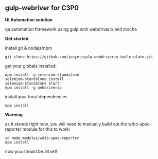 ## gulp-webriver for C3P0
**UI Automation solution**

qa automation framework using gulp with webdriverio and mocha

**Get started**

install git & nodejs/npm

```
git clone https://github.com/jonyet/gulp-webdriverio-boilerplate.git
```

get your globals installed:

```
npm install -g selenium-standalone
selenium-standalone install
selenium-standalone start
npm install -g webdriverio
```
install your local dependencies

```
npm install
```

**Warning**

as it stands right now, you will need to manually build out the wdio-spec-reporter module for this to work:

```
cd node_modules/wdio-spec-reporter
npm install
```
now you should be all set!
